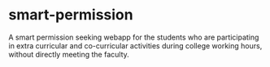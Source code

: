 # smart-permission
A smart permission seeking webapp for the students who are participating in extra curricular and co-curricular activities during college working hours, without directly meeting the faculty.
